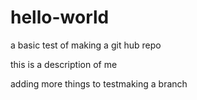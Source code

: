 # hello-world
a basic test of making a git hub repo

this is a description of me 

adding more things to testmaking a branch
